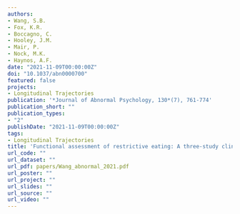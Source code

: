 ```yaml
---
authors:
- Wang, S.B.
- Fox, K.R.
- Boccagno, C.
- Hooley, J.M.
- Mair, P.
- Nock, M.K.
- Haynos, A.F.
date: "2021-11-09T00:00:00Z"
doi: "10.1037/abn0000700"
featured: false
projects: 
- Longitudinal Trajectories
publication: '*Journal of Abnormal Psychology, 130*(7), 761-774'
publication_short: ""
publication_types:
- "2"
publishDate: "2021-11-09T00:00:00Z"
tags:
- Longitudinal Trajectories
title: 'Functional assessment of restrictive eating: A three-study clinically heterogeneous and transdiagnostic investigation'
url_code: ""
url_dataset: ""
url_pdf: papers/Wang_abnormal_2021.pdf
url_poster: ""
url_project: ""
url_slides: ""
url_source: ""
url_video: ""
---
```


